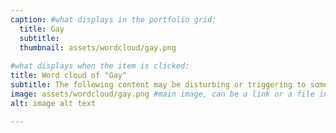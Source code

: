 ```yaml
---
caption: #what displays in the portfolio grid:
  title: Gay
  subtitle: 
  thumbnail: assets/wordcloud/gay.png
  
#what displays when the item is clicked:
title: Word cloud of "Gay"
subtitle: The following content may be disturbing or triggering to some viewers. It includes themes of violence, abuse, and trauma. If you feel that this content may be disturbing to you, please exercise caution before continuing.
image: assets/wordcloud/gay.png #main image, can be a link or a file in assets/img/portfolio
alt: image alt text

---
```


